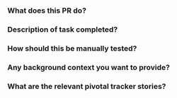 ### What does this PR do?

### Description of task completed?

### How should this be manually tested?

### Any background context you want to provide?

### What are the relevant pivotal tracker stories?